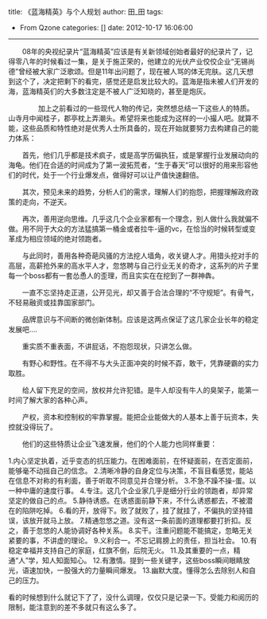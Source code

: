 title: 《蓝海精英》与个人规划
author: 田_田
tags:
  - From Qzone
categories: []
date: 2012-10-17 16:06:00
---
　　08年的央视纪录片“蓝海精英”应该是有关新领域创始者最好的纪录片了，记得零八年的时候看过一集，是关于施正荣的，他建立的光伏产业佼佼企业“无锡尚德”曾经被大家广泛歌颂。但是11年出问题了，现在被人骂的体无完肤。这几天想到这个了，决定把剩下的看完，感觉还是启发比较大的。蓝海是指未被人们开发的海，蓝海精英们的大多数注定是不被人广泛知晓的，甚至是炮灰。
<!--more-->
　　 
　　加上之前看过的一些现代人物的传记，突然想总结一下这些人的特质。山寺月中闻桂子，郡亭枕上弄潮头。希望将来也能成为这样的一小撮人吧。就算不能，这些品质和特性绝对是优秀人士所具备的，现在开始就要努力去构建自己的能力体系：

　　首先，他们几乎都是技术疯子，或是高学历偏执狂，或是掌握行业发展动向的海龟。他们在合适的时间成为了第一波拓荒者，“生于春天”可以很好的用来形容他们的时代，处于一个行业爆发点，做得好可以让产值快速翻倍。

　　其次，预见未来的趋势，分析人们的需求，理解人们的抱怨，把握理解政府政策的走向，不逆天。

　　再次，善用逆向思维。几乎这几个企业家都有一个理念，别人做什么我就偏不做。用不同于大众的方法猛搞第一桶金或者拉牛-逼的vc，在恰当的时候转型或变革成为相应领域的绝对领跑者。

　　与此同时，善用各种奇葩风骚的方法挖人墙角，收关键人才。用猎头挖对手的高层，高薪抢外来的高水平人才，忽悠聘与自己行业无关的奇才，这系列的片子里每一个boss都有一套怂恿人的歪理，而且实实在在挖到了一群神犇。

　　一直不忘坚持走正道，公开见光，却又善于合法合理的“不守规矩”。有骨气，不轻易融资或挂靠国家部门。

　　品牌意识与不间断的微创新体制。应该是这两点保证了这几家企业长年的稳定发展吧....

　　重实质不重表面，不讲屁话，不抱怨现状，只讲怎么做。

　　有野心和野性。在不得不与大头正面冲突的时候不孬，敢干，凭靠硬霸的实力取胜。

　　给人留下充足的空间，放权并允许犯错。是牛人却没有牛人的臭架子，能第一时间了解大家的各种心声。

　　产权，资本和控制权的牢靠掌握。能把企业能做大的人基本上善于玩资本，失控就没得玩了。

　　他们的这些特质让企业飞速发展，他们的个人能力也同样重要：

1.内心坚定执着，近乎变态的抗压能力。在困难面前，在怀疑面前，在否定面前，能够毫不动摇自己的信念。
2.清晰冷静的自身定位与决策，不盲目看感觉，能站在信息不对称的有利面，善于听取不同意见并合理分析。
3.不急不躁不操-蛋。以一种中庸的速度行事。
4.专注。这几个企业家几乎是细分行业的领跑者，却异常坚定的做自己的点。
5.静待诱惑。在诱惑面前静下来，不什么诱惑都去，不被潜在的陷阱吃掉。
6.看的开，放得下。败了就败了，挂了就挂了，不偏执的坚持错误，该放开就马上放。
7.精通忽悠之道。没有这一条前面的道理都要打折扣。反之，善于忽悠的人能协调好各种关系。
8.实干。注重问题能不能搞定，忽略无关紧要的事，不讲虚的理论。
9.义利合一。不忘记肩膀上的责任，担当社会。
10.有稳定幸福并支持自己的家庭，红旗不倒，后院无火。
11.及其重要的一点，精通“人”学，知人知面知心。
12.有激情。提到一些关键字，这些boss瞬间眼睛放光，语速加快，一股强大的力量瞬间爆发。
13.幽默大度。懂得怎么去除别人和自己的压力。



看的时候想到什么就记下了了，没什么调理，仅仅只是记录一下。受能力和阅历的限制，能注意到的差不多就只有这么多了。